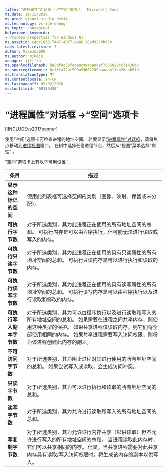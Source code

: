 ```yaml
---
title: “进程属性”对话框 ->“空间”选项卡 | Microsoft Docs
ms.date: 11/15/2016
ms.prod: visual-studio-dev14
ms.technology: vs-ide-debug
ms.topic: conceptual
helpviewer_keywords:
- Process properties for Windows NT
ms.assetid: c4de1866-7447-48f7-aa88-28ad92c0b930
caps.latest.revision: 7
author: MikeJo5000
ms.author: mikejo
manager: jillfra
ms.openlocfilehash: de5df4c55feba8c9aaba0def7585029cc71426b5
ms.sourcegitcommit: 6cfffa72af599a9d667249caaaa411bb28ea69fd
ms.translationtype: MT
ms.contentlocale: zh-CN
ms.lasthandoff: 09/02/2020
ms.locfileid: "68189430"
---
```

# <a name="space-tab-process-properties-dialog-box"></a>“进程属性”对话框 ->“空间”选项卡
[!INCLUDE[vs2017banner](../includes/vs2017banner.md)]

使用“空间”选项卡可检查进程的地址空间。 若要显示[“进程属性”对话框](../debugger/process-properties-dialog-box.md)，请将焦点移动到[进程视图](../debugger/processes-view.md)窗口。 在树中选择任意进程节点，然后从“视图”菜单选择“属性” 。  
  
 “空间”选项卡上有以下可用设置：  
  
|条目|描述|  
|-----------|-----------------|  
|**显示这种标记的空间**|使用此列表框可选择空间的类别（图像、映射、保留或未分配）。|  
|**可执行字节数**|对于所选类别，其为此进程正在使用的所有地址空间的总和。 可执行内存是可以由程序执行，但可能无法进行读取或写入的内存。|  
|**可执行只读字节数**|对于所选类别，其为此进程正在使用的具有只读属性的所有地址空间的总和。 可执行只读内存是可以进行执行和读取的内存。|  
|**可执行读写字节数**|对于所选类别，其为此进程正在使用的具有读写属性的所有地址空间的总和。 可执行读写内存是可以由程序执行以及进行读取和修改的内存。|  
|**可执行写入副本字节数**|对于所选类别，其为可以由程序执行以及进行读取和写入的所有地址空间的总和。 如果需要在进程之间共享内存，则使用这种类型的保护。 如果共享进程仅读取内存，则它们将全部使用相同的内存。 如果共享进程需要写入访问权限，则将为该进程创建此内存的副本。|  
|**不可访问字节数**|对于所选类别，其为阻止进程对其进行使用的所有地址空间的总和。 如果尝试写入或读取，会生成访问冲突。|  
|**只读字节数**|对于所选类别，其为可以进行执行和读取的所有地址空间的总和。|  
|**读写字节数**|对于所选类别，其为允许进行读取和写入的所有地址空间的总和。|  
|**写复制字节数**|对于所选类别，其为允许进行内存共享（以供读取）但不允许进行写入的所有地址空间的总和。 当进程读取此内存时，它们可以共享相同的内存。 但是，当共享进程需要对此共享内存具有读取/写入访问权限时，将生成该内存的副本以供写入。|
